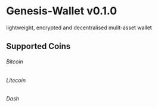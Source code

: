 Genesis-Wallet v0.1.0
=============================
lightweight, encrypted and decentralised mulit-asset wallet

Supported Coins
----------------
###### Bitcoin
###### Litecoin
###### Dash
